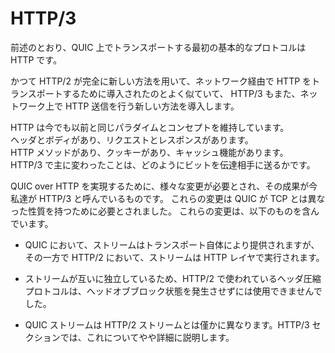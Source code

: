 # HTTP/3

前述のとおり、QUIC 上でトランスポートする最初の基本的なプロトコルは HTTP です。

かつて HTTP/2 が完全に新しい方法を用いて、ネットワーク経由で HTTP をトランスポートするために導入されたのとよく似ていて、
HTTP/3 もまた、ネットワーク上で HTTP 送信を行う新しい方法を導入します。

HTTP は今でも以前と同じパラダイムとコンセプトを維持しています。  
ヘッダとボディがあり、リクエストとレスポンスがあります。  
HTTP メソッドがあり、クッキーがあり、キャッシュ機能があります。  
HTTP/3 で主に変わったことは、どのようにビットを伝達相手に送るかです。

QUIC over HTTP を実現するために、様々な変更が必要とされ、その成果が今私達が HTTP/3 と呼んでいるものです。
これらの変更は QUIC が TCP とは異なった性質を持つために必要とされました。
これらの変更は、以下のものを含んでいます。

 - QUIC において、ストリームはトランスポート自体により提供されますが、その一方で HTTP/2 において、ストリームは HTTP レイヤで実行されます。

 - ストリームが互いに独立しているため、HTTP/2 で使われているヘッダ圧縮プロトコルは、ヘッドオブブロック状態を発生させずには使用できませんでした。

 - QUIC ストリームは HTTP/2 ストリームとは僅かに異なります。HTTP/3 セクションでは、これについてやや詳細に説明します。
